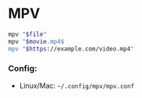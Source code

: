 
# MPV

```bash
mpv "$file"
mpv "$movie.mp4$
mpv "$https://example.com/video.mp4"
```

### Config: 
- Linux/Mac: `~/.config/mpv/mpv.conf`
